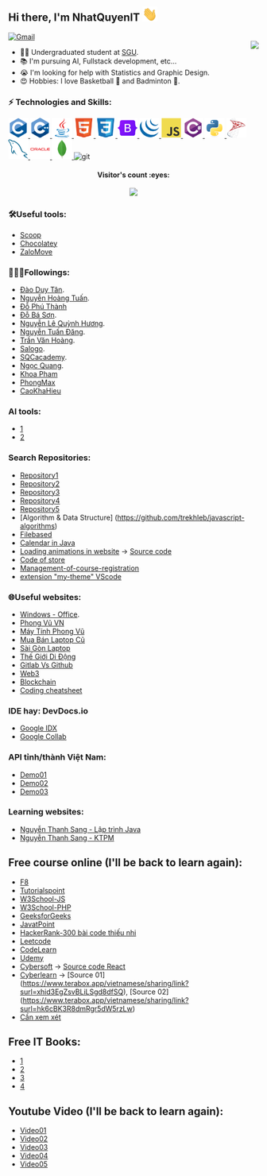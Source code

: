 <h2> Hi there, I'm NhatQuyenIT <img src="https://raw.githubusercontent.com/ABSphreak/ABSphreak/master/gifs/Hi.gif" width="30"></h2>

[![Gmail](https://img.shields.io/twitter/url?label=Gmail&logo=gmail&url=https://gmail.com)](mailto:lesongnhatquyen@gmail.com)
<br />
<img align='right' src="https://github-readme-stats.vercel.app/api?username=NhatQuyenIT&show_icons=true&theme=react&border_color=61dafb&hide_border=true">
- 👨‍🎓 Undergraduated student at [SGU](https://www.sgu.edu.vn/).
- 📚 I'm pursuing AI, Fullstack development, etc... 
- 😭 I'm looking for help with Statistics and Graphic Design.
- 😍 Hobbies: I love Basketball 🏀 and Badminton 🏸.

### ⚡ Technologies and Skills:  
<p align="left"> 
<a href="https://www.w3schools.com/c/" target="_blank"> <img src="https://raw.githubusercontent.com/devicons/devicon/master/icons/c/c-original.svg" alt="c" width="40" height="40"/> </a>
<a href="https://www.w3schools.com/cpp/" target="_blank"> <img src="https://raw.githubusercontent.com/devicons/devicon/master/icons/cplusplus/cplusplus-original.svg" alt="cplusplus" width="40" height="40"/> </a>
<a href="https://www.java.com" target="_blank"> <img src="https://raw.githubusercontent.com/devicons/devicon/master/icons/java/java-original.svg" alt="java" width="40" height="40"/> </a>
<a href="https://www.w3.org/html/" target="_blank"> <img src="https://raw.githubusercontent.com/devicons/devicon/master/icons/html5/html5-original.svg" alt="html5" width="40" height="40"/> </a>
<a href="https://www.w3schools.com/css/" target="_blank"> <img src="https://raw.githubusercontent.com/devicons/devicon/master/icons/css3/css3-original.svg" alt="css3" width="40" height="40"/> </a>
<a href="https://getbootstrap.com" target="_blank"> <img src="https://raw.githubusercontent.com/devicons/devicon/master/icons/bootstrap/bootstrap-original.svg" alt="bootstrap" width="40" height="40"/> </a>
<a href="https://jquery.com/" target="_blank"> <img src="https://raw.githubusercontent.com/devicons/devicon/master/icons/jquery/jquery-original.svg" alt="jQuery" width="40" height="40"/> </a>
<a href="https://developer.mozilla.org/en-US/docs/Web/JavaScript" target="_blank"> <img src="https://raw.githubusercontent.com/devicons/devicon/master/icons/javascript/javascript-original.svg" alt="javascript" width="40" height="40"/> </a>
<a href="https://dotnet.microsoft.com/en-us/" target="_blank"> <img src="https://raw.githubusercontent.com/devicons/devicon/refs/heads/master/icons/csharp/csharp-original.svg" alt="csharp" width="40" height="40"/> </a>
<a href="https://www.python.org/" target="_blank"> <img src="https://raw.githubusercontent.com/devicons/devicon/refs/heads/master/icons/python/python-original.svg" alt="python" width="40" height="40"/> </a>
<a href="https://www.microsoft.com/en-us/sql-server" target="_blank"> <img src="https://raw.githubusercontent.com/devicons/devicon/refs/heads/master/icons/microsoftsqlserver/microsoftsqlserver-original.svg" alt="mssql" width="40" height="40"/> </a>
<a href="https://www.mysql.com/" target="_blank"> <img src="https://raw.githubusercontent.com/devicons/devicon/refs/heads/master/icons/mysql/mysql-original.svg" alt="mysql" width="40" height="40"/> </a>
<a href="https://www.oracle.com/database/sqldeveloper/" target="_blank"> <img src="https://raw.githubusercontent.com/devicons/devicon/refs/heads/master/icons/oracle/oracle-original.svg" alt="oraclesql" width="40" height="40"/> </a>
<a href="https://www.mongodb.com/" target="_blank"> <img src="https://raw.githubusercontent.com/devicons/devicon/refs/heads/master/icons/mongodb/mongodb-original.svg" alt="mssql" width="40" height="40"/> </a
<a href="https://git-scm.com/" target="_blank"> <img src="https://www.vectorlogo.zone/logos/git-scm/git-scm-icon.svg" alt="git" width="40" height="40"/> </a>
<h4 align="center">Visitor's count :eyes:</h4>
<p align="center"><img src="https://profile-counter.glitch.me/{NhatQuyenIT}/count.svg"/></p>

### 🛠️Useful tools:
- [Scoop](https://scoop.sh/#/)
- [Chocolatey](https://chocolatey.org/install#psdsc)
- [ZaloMove](https://github.com/NDWoodCompany/ZaloMove)

### 🧑‍🤝‍🧑Followings:
- [Đào Duy Tân](https://github.com/Coderfoolish).
- [Nguyễn Hoàng Tuấn](https://github.com/tun784).
- [Đỗ Phú Thành](https://github.com/dothanh881)
- [Đỗ Bá Sơn](https://github.com/dobason).
- [Nguyễn Lê Quỳnh Hương](https://github.com/jasnamine).
- [Nguyễn Tuấn Đăng](https://github.com/dangnt?tab=repositories).
- [Trần Văn Hoàng](https://github.com/HoangTran0410).
- [Salogo](https://github.com/salogo?tab=repositories).
- [SQCacademy](https://github.com/JavaWebOnline).
- [Ngọc Quang](https://github.com/ngocquang95?tab=repositories).
- [Khoa Pham](https://github.com/tinvm/khoapham.vn)
- [PhongMax](https://github.com/PhongMax/solve_triangle)
- [CaoKhaHieu](https://github.com/CaoKhaHieu/client-cellphones?tab=readme-ov-file)
### AI tools:
- [1](https://github.com/OpenDevin/OpenDevin)
- [2](https://github.com/VinAIResearch/PhoGPT)
### Search Repositories:
- [Repository1](https://github.com/search?q=Qu%E1%BA%A3n+l%C3%BD+ph%C3%B2ng+tr%E1%BB%8D+language%3AC%23&type=repositories&l=C%23)
- [Repository2](https://github.com/search?q=hack+robux+language%3APython&type=repositories&p=1&l=Python)
- [Repository3](https://github.com/search?q=Booking+Form&type=repositories)
- [Repository4](https://github.com/search?q=ph%C3%A2n%20t%C3%ADch%20thi%E1%BA%BFt%20k%E1%BA%BF%20h%E1%BB%87%20th%E1%BB%91ng%20th%C3%B4ng%20tin&type=repositories)
- [Repository5](https://github.com/topics/idm-license)
- [Algorithm & Data Structure] (https://github.com/trekhleb/javascript-algorithms)
- [Filebased](https://github.com/tmarois/Filebase)
- [Calendar in Java](https://github.com/zukahai/Calendar-Java?tab=readme-ov-file)
- [Loading animations in website](https://whirl.netlify.app/) -> [Source code](https://github.com/jh3y/whirl/blob/dist/css/meetup.css)
- [Code of store](https://github.com/topics/grocery-store)
- [Management-of-course-registration](https://github.com/AnhVuTuan13/Management-of-course-registration)
- [extension "my-theme" VScode](https://github.com/CLeavitt18/My-Theme)
### 🌐Useful websites:
- [Windows - Office](https://archive.org/details/@david_max915).
- [Phong Vũ VN](https://phongvu.vn/)
- [Máy Tính Phong Vũ](http://www.maytinhphongvu.com.vn/)
- [Mua Bán Laptop Cũ](https://muabanlaptopcu.vn/)
- [Sài Gòn Laptop](https://saigonlaptop.vn/)
- [Thế Giới Di Động](https://www.thegioididong.com/)
- [Gitlab Vs Github](https://vietnix.vn/gitlab-la-gi/)
- [Web3](https://aws.amazon.com/vi/what-is/web3/)
- [Blockchain](https://aws.amazon.com/vi/what-is/blockchain/?aws-products-all.sort-by=item.additionalFields.productNameLowercase&aws-products-all.sort-order=asc)
- [Coding cheatsheet](https://quickref.me/)
### IDE hay: DevDocs.io
- [Google IDX](https://idx.dev/)
- [Google Collab](https://colab.research.google.com/)
### API tỉnh/thành Việt Nam:
- [Demo01](https://github.com/hongquan/vn-open-api-provinces?tab=readme-ov-file)
- [Demo02](https://github.com/thhxxx/demo_javascript/tree/main/filter%20district:district%20by%20province:city)
- [Demo03](https://github.com/tranvanhieu01012002/callApiProvinces)
<!-- <a href="https://www.w3schools.com/cs/" target="_blank"> <img src="https://raw.githubusercontent.com/devicons/devicon/master/icons/csharp/csharp-original.svg" alt="csharp" width="40" height="40"/> </a>  <a href="https://www.docker.com/" target="_blank"> <img src="https://raw.githubusercontent.com/devicons/devicon/master/icons/docker/docker-original-wordmark.svg" alt="docker" width="40" height="40"/> </a> <a href="https://www.figma.com/" target="_blank"> <img src="https://www.vectorlogo.zone/logos/figma/figma-icon.svg" alt="figma" width="40" height="40"/> </a> <a href="https://firebase.google.com/" target="_blank"> <img src="https://www.vectorlogo.zone/logos/firebase/firebase-icon.svg" alt="firebase" width="40" height="40"/> </a>  <a href="https://heroku.com" target="_blank"> <img src="https://www.vectorlogo.zone/logos/heroku/heroku-icon.svg" alt="heroku" width="40" height="40"/> </a>    <a href="https://kotlinlang.org" target="_blank"> <img src="https://www.vectorlogo.zone/logos/kotlinlang/kotlinlang-icon.svg" alt="kotlin" width="40" height="40"/> </a> -->

### Learning websites:
- [Nguyễn Thanh Sang - Lập trình Java](https://sites.google.com/site/webhoctap2013/assignments/l%E1%BA%ADp-tr%C3%ACnh-java?authuser=0)
- [Nguyễn Thanh Sang - KTPM](https://sites.google.com/site/webhoctap2013/assignments/ktpm?authuser=0)

## Free course online (I'll be back to learn again):
- [F8](https://fullstack.edu.vn/)
- [Tutorialspoint](https://www.tutorialspoint.com/index.htm)
- [W3School-JS](https://www.w3schools.com/js/js_whereto.asp)
- [W3School-PHP](https://www.w3schools.com/php/php_syntax.asp)
- [GeeksforGeeks](https://www.geeksforgeeks.org/javascript/?ref=lbp)
- [JavatPoint](https://www.javatpoint.com/c-sharp-tutorial)
- [HackerRank-300 bài code thiếu nhi](https://www.hackerrank.com/contests/300-bai-code-thieu-nhi/challenges)
- [Leetcode](https://leetcode.com/studyplan/30-days-of-javascript/)
- [CodeLearn](https://codelearn.io/learning/javascript-basics?tab=introduce)
- [Udemy](https://www.udemy.com/courses/it-and-software/other-it-and-software/?price=price-free&sort=popularity)
- [Cybersoft](https://login.codezuni.com/dash-broad) -> [Source code React](https://github.com/khaitruong1301)
- [Cyberlearn](https://tailieuhay.download/khoa-hoc-cyber-learn.html) -> [Source 01] (https://www.terabox.app/vietnamese/sharing/link?surl=xhid3EgZsvBLiLSgd8dfSQ), [Source 02] (https://www.terabox.app/vietnamese/sharing/link?surl=hk6cBK3R8dmRgr5dW5rzLw)
- [Cần xem xét](https://subscription.codegym.vn/?utm_source=FB%20organic&utm_medium=GenZ)

## Free IT Books:
- [1](https://books.goalkicker.com/)
- [2](https://goalkicker.com/)
- [3](https://securnerd.com/)
- [4](https://t.me/securnerd)

## Youtube Video (I'll be back to learn again):
- [Video01](https://www.youtube.com/watch?v=ZBgTzx46B8s&list=PLBLPjjQlnVXXBheMQrkv3UROskC0K1ctW&ab_channel=VijayThapa)
- [Video02](https://www.youtube.com/watch?v=JO8HcXuFYGU&list=PLBLPjjQlnVXXygeLVmd9mGNtgrHaBOFos&ab_channel=VijayThapa)
- [Video03](https://www.youtube.com/watch?v=pvSueK4w_hE&list=PL9R2s5XMUJUNv7x_SRhLajAv3VaUhFFgJ&index=130&ab_channel=ITEducationNetwork)
- [Video04](https://www.youtube.com/watch?v=G9lnP3ZTjkU&list=PLY3j36HMSHNWdM1oRHmFIOLxneqSZ6byi&index=104&ab_channel=QuickProgramming)
- [Video05](https://www.youtube.com/watch?v=5owF1yTTuNg&list=PLY3j36HMSHNWaKUC73RJlwi6oU-WTpTPM&index=366&ab_channel=QuickProgramming)
<!-- Update README.md -->
